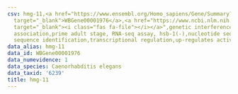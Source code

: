 ```yaml
---
csv: hmg-11,<a href="https://www.ensembl.org/Homo_sapiens/Gene/Summary?db=core;g=WBGene00001976"
  target="_blank">WBGene00001976</a>,<a href="https://www.ncbi.nlm.nih.gov/pubmed/30894454"
  target="_blank"><i class="fas fa-file"></i></a>",genetic interference,functional
  association,prime adult stage, RNA-seq assay, hsb-1(-),nucleotide sequence identification,nucleotide
  sequence identification,transcriptional regulation,up-regulates activity
data_alias: hmg-11
data_id: WBGene00001976
data_numevidence: 1
data_species: Caenorhabditis elegans
data_taxid: '6239'
title: hmg-11
---
```

